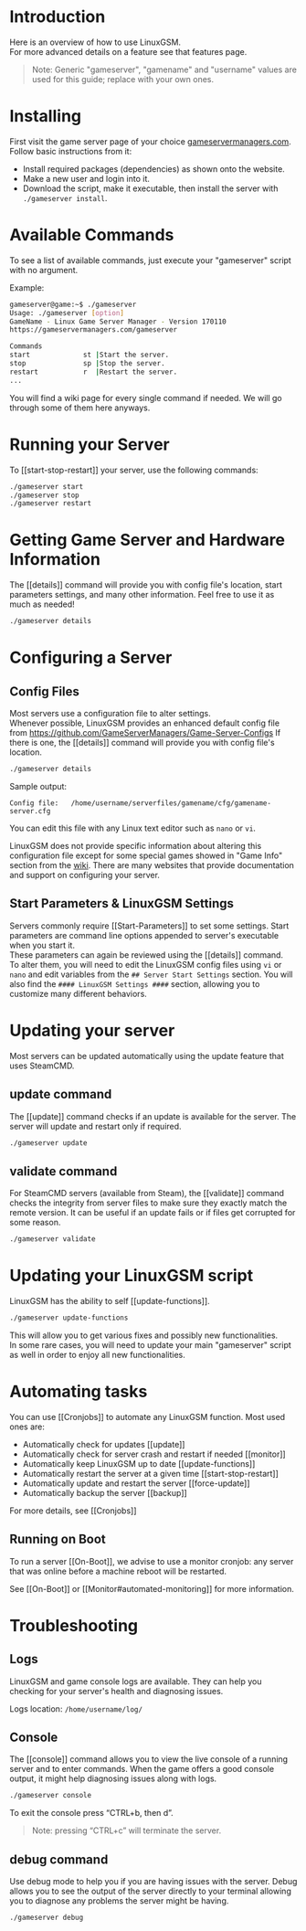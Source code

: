 # Introduction

Here is an overview of how to use LinuxGSM.  
For more advanced details on a feature see that features page.

> Note: Generic "gameserver", "gamename" and "username" values are used for this guide; replace with your own ones.

# Installing

First visit the game server page of your choice [gameservermanagers.com](http://gameservermanagers.com/).
Follow basic instructions from it:
- Install required packages (dependencies) as shown onto the website.  
- Make a new user and login into it.
- Download the script, make it executable, then install the server with `./gameserver install`.

# Available Commands

To see a list of available commands, just execute your "gameserver" script with no argument.

Example:
````bash
gameserver@game:~$ ./gameserver
Usage: ./gameserver [option]
GameName - Linux Game Server Manager - Version 170110
https://gameservermanagers.com/gameserver

Commands
start             st |Start the server.
stop              sp |Stop the server.
restart           r  |Restart the server.
...
````

You will find a wiki page for every single command if needed. We will go through some of them here anyways.

# Running your Server

To [[start-stop-restart]] your server, use the following commands:

````bash
./gameserver start
./gameserver stop
./gameserver restart
````

# Getting Game Server and Hardware Information

The [[details]] command will provide you with config file's location, start parameters settings, and many other information. Feel free to use it as much as needed!

````bash
./gameserver details
````

# Configuring a Server

## Config Files

Most servers use a configuration file to alter settings.  
Whenever possible, LinuxGSM provides an enhanced default config file from https://github.com/GameServerManagers/Game-Server-Configs
If there is one, the [[details]] command will provide you with config file's location.

````bash
./gameserver details
````
Sample output: 
````
Config file:   /home/username/serverfiles/gamename/cfg/gamename-server.cfg
````
You can edit this file with any Linux text editor such as `nano` or `vi`.

LinuxGSM does not provide specific information about altering this configuration file except for some special games showed in "Game Info" section from the [wiki](https://github.com/GameServerManagers/LinuxGSM/wiki). There are many websites that provide documentation and support on configuring your server.

## Start Parameters & LinuxGSM Settings

Servers commonly require [[Start-Parameters]] to set some settings.
Start parameters are command line options appended to server's executable when you start it.  
These parameters can again be reviewed using the [[details]] command.  
To alter them, you will need to edit the LinuxGSM config files using `vi` or `nano` and edit variables from the `## Server Start Settings` section.
You will also find the `#### LinuxGSM Settings ####` section, allowing you to customize many different behaviors.

# Updating your server

Most servers can be updated automatically using the update feature that uses SteamCMD.

## update command

The [[update]] command checks if an update is available for the server. The server will update and restart only if required.
````bash
./gameserver update
````

## validate command

For SteamCMD servers (available from Steam), the [[validate]] command checks the integrity from server files to make sure they exactly match the remote version. It can be useful if an update fails or if files get corrupted for some reason.

````bash
./gameserver validate
````

# Updating your LinuxGSM script
LinuxGSM has the ability to self [[update-functions]].

````bash
./gameserver update-functions
````

This will allow you to get various fixes and possibly new functionalities.  
In some rare cases, you will need to update your main "gameserver" script as well in order to enjoy all new functionalities.

# Automating tasks

You can use [[Cronjobs]] to automate any LinuxGSM function.
Most used ones are:
* Automatically check for updates [[update]]
* Automatically check for server crash and restart if needed [[monitor]]
* Automatically keep LinuxGSM up to date [[update-functions]]
* Automatically restart the server at a given time [[start-stop-restart]]
* Automatically update and restart the server [[force-update]]
* Automatically backup the server [[backup]]

For more details, see [[Cronjobs]]

## Running on Boot
To run a server [[On-Boot]], we advise to use a monitor cronjob: any server that was online before a machine reboot will be restarted. 

See [[On-Boot]] or [[Monitor#automated-monitoring]] for more information.

# Troubleshooting

## Logs

LinuxGSM and game console logs are available. They can help you checking for your server's health and diagnosing issues.

Logs location: `/home/username/log/`

## Console

The [[console]] command allows you to view the live console of a running server and to enter commands. When the game offers a good console output, it might help diagnosing issues along with logs.

````bash
./gameserver console
````

To exit the console press “CTRL+b, then d”.
> Note: pressing “CTRL+c” will terminate the server.

## debug command

Use debug mode to help you if you are having issues with the server. Debug allows you to see the output of the server directly to your terminal allowing you to diagnose any problems the server might be having.

````bash
./gameserver debug
````